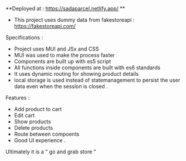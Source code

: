 **Deployed at : https://sadaparcel.netlify.app/ **

- This project uses dummy data from fakestoreapi : https://fakestoreapi.com/

Specifications :
 - Project uses MUI and JSx and CSS 
 - MUI was used to make the process faster 
 - Components are built up with es5 script 
 - All functions inside components are built with es6 standards 
 - It uses dynamic routing for showing product details 
 - local storage is used instead of statemanagement to persist the user data even when the session is closed .
   
Features :
 - Add product to cart 
 - Edit cart 
 - Show products 
 - Delete products 
 - Route between compoents 
 - Good UI experience .

Ultimately it is a " go and grab store " 

